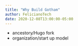 ```yaml
---
title: "Why Build Gotham"
author: FelicianoTech
date: 2020-12-08T13:00:00-05:00
---
```



<!--more-->

- ancestory/Hugo fork
- organization/start up model
